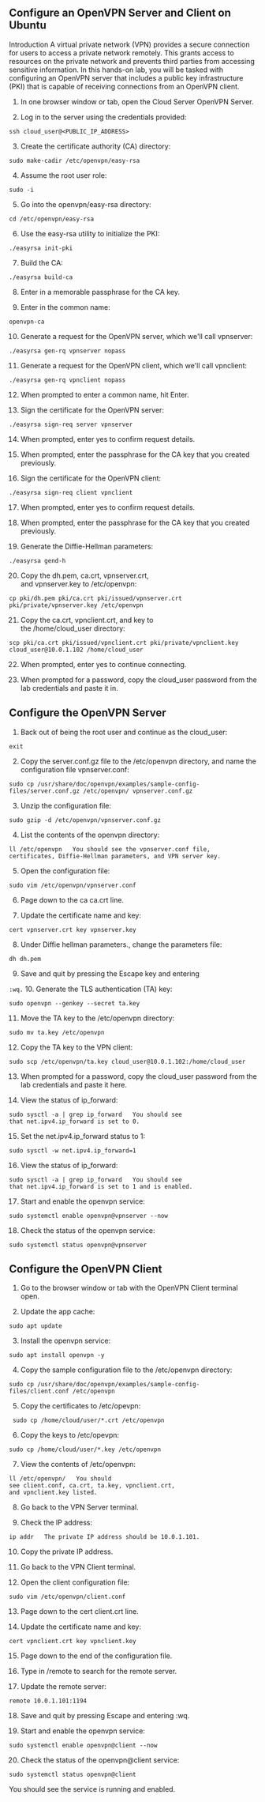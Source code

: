  ## Configure an OpenVPN Server and Client on Ubuntu
Introduction
A virtual private network (VPN) provides a secure connection for users to access a private network remotely. This grants access to resources on the private network and prevents third parties from accessing sensitive information. In this hands-on lab, you will be tasked with configuring an OpenVPN server that includes a public key infrastructure (PKI) that is capable of receiving connections from an OpenVPN client.

 1. In one browser window or tab, open the Cloud Server OpenVPN Server.
 
 2. Log in to the server using the credentials provided:
 
  `` ssh cloud_user@<PUBLIC_IP_ADDRESS>   ``
 
 3. Create the certificate authority (CA) directory:
 
 `` sudo make-cadir /etc/openvpn/easy-rsa   `` 
 
 
4. Assume the root user role:

`` sudo -i   ``


5. Go into the openvpn/easy-rsa directory:

`` cd /etc/openvpn/easy-rsa   ``

6. Use the easy-rsa utility to initialize the PKI:

`` ./easyrsa init-pki   ``

7. Build the CA:

`` ./easyrsa build-ca   ``


8. Enter in a memorable passphrase for the CA key.

9. Enter in the common name:

`` openvpn-ca   `` 

10. Generate a request for the OpenVPN server, which we'll call vpnserver:

`` ./easyrsa gen-rq vpnserver nopass   ``

11. Generate a request for the OpenVPN client, which we'll call vpnclient:

`` ./easyrsa gen-rq vpnclient nopass   ``

12. When prompted to enter a common name, hit Enter.


13. Sign the certificate for the OpenVPN server:

`` ./easyrsa sign-req server vpnserver   ``


14. When prompted, enter yes to confirm request details.


15. When prompted, enter the passphrase for the CA key that you created previously.


16. Sign the certificate for the OpenVPN client:

`` ./easyrsa sign-req client vpnclient   ``

17. When prompted, enter yes to confirm request details.


18. When prompted, enter the passphrase for the CA key that you created previously.


19. Generate the Diffie-Hellman parameters:

`` ./easyrsa gend-h   ``

20. Copy the dh.pem, ca.crt, vpnserver.crt, and vpnserver.key to /etc/openvpn:

`` cp pki/dh.pem pki/ca.crt pki/issued/vpnserver.crt pki/private/vpnserver.key /etc/openvpn   ``


21. Copy the ca.crt, vpnclient.crt, and key to the /home/cloud_user directory:

`` scp pki/ca.crt pki/issued/vpnclient.crt pki/private/vpnclient.key cloud_user@10.0.1.102 /home/cloud_user   ``

22. When prompted, enter yes to continue connecting.

23. When prompted for a password, copy the cloud_user password from the lab credentials and paste it in.


## Configure the OpenVPN Server

1. Back out of being the root user and continue as the cloud_user:

`` exit   `` 

2. Copy the server.conf.gz file to the /etc/openvpn directory, and name the configuration file vpnserver.conf:

`` sudo cp /usr/share/doc/openvpn/examples/sample-config-files/server.conf.gz /etc/openvpn/ vpnserver.conf.gz   `` 

3. Unzip the configuration file:

`` sudo gzip -d /etc/openvpn/vpnserver.conf.gz   `` 

4. List the contents of the openvpn directory:

`` ll /etc/openvpn   You should see the vpnserver.conf file, certificates, Diffie-Hellman parameters, and VPN server key. `` 


5. Open the configuration file:

`` sudo vim /etc/openvpn/vpnserver.conf   `` 

6. Page down to the ca ca.crt line.


7. Update the certificate name and key:

`` cert vpnserver.crt key vpnserver.key   ``

8. Under Diffie hellman parameters., change the parameters file:

`` dh dh.pem   ``

9. Save and quit by pressing the Escape key and entering 

`` :wq. ``
10. Generate the TLS authentication (TA) key:

`` sudo openvpn --genkey --secret ta.key   ``

11. Move the TA key to the /etc/openvpn directory: 

`` sudo mv ta.key /etc/openvpn `` 

12. Copy the TA key to the VPN client:

 `` sudo scp /etc/openvpn/ta.key cloud_user@10.0.1.102:/home/cloud_user   ``
 
 
13. When prompted for a password, copy the cloud_user password from the lab credentials and paste it here.


14. View the status of ip_forward:

`` sudo sysctl -a | grep ip_forward   You should see that net.ipv4.ip_forward is set to 0. ``

15. Set the net.ipv4.ip_forward status to 1:

`` sudo sysctl -w net.ipv4.ip_forward=1   ``

16. View the status of ip_forward:

`` sudo sysctl -a | grep ip_forward   You should see that net.ipv4.ip_forward is set to 1 and is enabled. ``

17. Start and enable the openvpn service:

`` sudo systemctl enable openvpn@vpnserver --now   ``

18. Check the status of the openvpn service: 

`` sudo systemctl status openvpn@vpnserver   ``

## Configure the OpenVPN Client ##

1. Go to the browser window or tab with the OpenVPN Client terminal open.

2. Update the app cache:

 `` sudo apt update   `` 

3. Install the openvpn service:

`` sudo apt install openvpn -y   `` 


4. Copy the sample configuration file to the /etc/openvpn directory:

 `` sudo cp /usr/share/doc/openvpn/examples/sample-config-files/client.conf /etc/openvpn   `` 

5. Copy the certificates to /etc/opevpn:

``  sudo cp /home/cloud/user/*.crt /etc/openvpn   `` 


6. Copy the keys to /etc/opevpn:

`` sudo cp /home/cloud/user/*.key /etc/openvpn    `` 

7. View the contents of /etc/openvpn:

`` ll /etc/openvpn/   You should see client.conf, ca.crt, ta.key, vpnclient.crt, and vpnclient.key listed. `` 

8. Go back to the VPN Server terminal.

9. Check the IP address:

`` ip addr   The private IP address should be 10.0.1.101. ``


10. Copy the private IP address.


11. Go back to the VPN Client terminal.


12. Open the client configuration file:


`` sudo vim /etc/openvpn/client.conf   ``


13. Page down to the cert client.crt line.

14. Update the certificate name and key:

 `` cert vpnclient.crt key vpnclient.key   `` 


15. Page down to the end of the configuration file.


16. Type in /remote to search for the remote server.


17. Update the remote server:

 `` remote 10.0.1.101:1194   `` 


18. Save and quit by pressing Escape and entering :wq.


19. Start and enable the openvpn service:

`` sudo systemctl enable openvpn@client --now   ``

20. Check the status of the openvpn@client service:

 `` sudo systemctl status openvpn@client  ``


You should see the service is running and enabled.






















